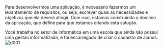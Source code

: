 Para desenvolvermos uma aplicação, é necessário fazermos um levantamento de requisitos, ou seja, escrever quais as necessidades e objetivos que ela deverá atingir. Com isso, estamos construindo o domínio da aplicação, que define para que estamos criando esta solução.

Você trabalha no setor de informática em uma escola que ainda não possui uma gestão informatizada, e foi encarregado de criar o cadastro de alunos.
![d001](https://user-images.githubusercontent.com/115639983/198163131-7277e6e0-967c-41be-abb2-bfcd4fe0f889.jpg)
